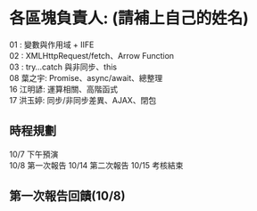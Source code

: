 # 各區塊負責人: (請補上自己的姓名)

01 : 變數與作用域 + IIFE  
02 : XMLHttpRequest/fetch、Arrow Function  
03 : try…​catch 與非同步、this  
08 葉之宇: Promise、async/await、總整理  
16 江明諺: 運算相關、高階函式  
17 洪玉婷: 同步/非同步差異、AJAX、閉包  

## 時程規劃
10/7 下午預演  
10/8 第一次報告
10/14 第二次報告
10/15 考核結束

## 第一次報告回饋(10/8)